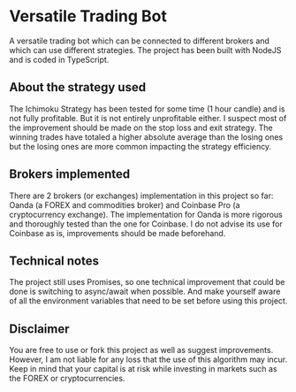# Versatile Trading Bot

A versatile trading bot which can be connected to different brokers and which can use different strategies. The project has been built with NodeJS and is coded in TypeScript.

## About the strategy used

The Ichimoku Strategy has been tested for some time (1 hour candle) and is not fully profitable. But it is not entirely unprofitable either. I suspect most of the improvement should be made on the stop loss and exit strategy. The winning trades have totaled a higher absolute average than the losing ones but the losing ones are more common impacting the strategy efficiency.

## Brokers implemented

There are 2 brokers (or exchanges) implementation in this project so far: Oanda (a FOREX and commodities broker) and Coinbase Pro (a cryptocurrency exchange). The implementation for Oanda is more rigorous and thoroughly tested than the one for Coinbase. I do not advise its use for Coinbase as is, improvements should be made beforehand.

## Technical notes

The project still uses Promises, so one technical improvement that could be done is switching to async/await when possible. And make yourself aware of all the environment variables that need to be set before using this project.

## Disclaimer

You are free to use or fork this project as well as suggest improvements. However, I am not liable for any loss that the use of this algorithm may incur. Keep in mind that your capital is at risk while investing in markets such as the FOREX or cryptocurrencies.
